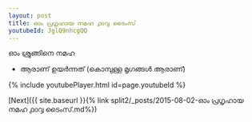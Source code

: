 ```yaml
---
layout: post
title: ഓം പ്രഗൃഹായ നമഹ ൧൦൮ ടൈംസ്
youtubeId: JglQ9nhcgQQ
---
```

 
 
 ഓം ശ്രുങ്ങിനെ നമഹ 
 
 -  ആരാണ് ഉയർന്നത് (കൊമ്പുള്ള മൃഗങ്ങൾ ആരാണ്) 
 
  
 
  
 
 
 
 
 
 


{% include youtubePlayer.html id=page.youtubeId %}
 
[Next]({{ site.baseurl }}{% link  split2/_posts/2015-08-02-ഓം പ്രഗൃഹായ നമഹ ൧൦൮ ടൈംസ്.md%})
 
